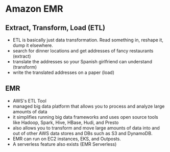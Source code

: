 # Amazon EMR 

## Extract, Transform, Load (ETL)

- ETL is basically just data transformation. Read something in, reshape it, dump it elsewhere.
- search for dinner locations and get addresses of fancy restaurants (extract)
- translate the addresses so your Spanish girlfriend can understand (transform)
- write the translated addresses on a paper (load)

## EMR

- AWS's ETL Tool
- managed big data platform that allows you to process and analyze large amounts of data
- it simplifies running big data frameworks and uses open source tools like Hadoop, Spark, Hive, HBase, Hudi, and Presto
- also allows you to transform and move large amounts of data into and out of other AWS data stores and DBs such as S3 and DynamoDB. 
- EMR can run on EC2 instances, EKS, and Outposts.
- A serverless feature also exists (EMR Serverless)